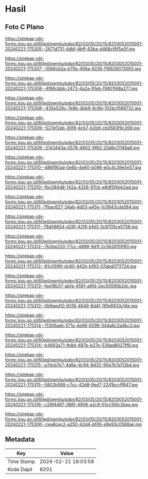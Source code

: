 # Hasil

## Foto C Plano

https://sirekap-obj-formc.kpu.go.id/60ed/pemilu/pdpr/82/03/05/20/15/8203052015001-20240221-175305--2671d731-4dbf-4bff-83ba-d468cf6f5e0f.jpg

https://sirekap-obj-formc.kpu.go.id/60ed/pemilu/pdpr/82/03/05/20/15/8203052015001-20240221-175307--3566cb2a-b75e-456a-9236-f18928073093.jpg

https://sirekap-obj-formc.kpu.go.id/60ed/pemilu/pdpr/82/03/05/20/15/8203052015001-20240221-175308--4f86cbbb-2473-4a2a-91eb-f9801f48a277.jpg

https://sirekap-obj-formc.kpu.go.id/60ed/pemilu/pdpr/82/03/05/20/15/8203052015001-20240221-175308--435e529c-7e8b-4bb9-8c9d-102bcf589732.jpg

https://sirekap-obj-formc.kpu.go.id/60ed/pemilu/pdpr/82/03/05/20/15/8203052015001-20240221-175309--527ef2eb-30f8-4cb7-b2b9-cb0583f9c269.jpg

https://sirekap-obj-formc.kpu.go.id/60ed/pemilu/pdpr/82/03/05/20/15/8203052015001-20240221-175309--2143443a-0576-4902-9f62-20d6c17f49a8.jpg

https://sirekap-obj-formc.kpu.go.id/60ed/pemilu/pdpr/82/03/05/20/15/8203052015001-20240221-175310--486f90ad-0e6b-4e60-b096-e0c4c39e5e57.jpg

https://sirekap-obj-formc.kpu.go.id/60ed/pemilu/pdpr/82/03/05/20/15/8203052015001-20240221-175310--fbc084d8-142a-4326-97cb-e8df5f4de2ad.jpg

https://sirekap-obj-formc.kpu.go.id/60ed/pemilu/pdpr/82/03/05/20/15/8203052015001-20240221-175311--7fbac627-24ab-4d53-a45e-1c0843cda584.jpg

https://sirekap-obj-formc.kpu.go.id/60ed/pemilu/pdpr/82/03/05/20/15/8203052015001-20240221-175311--78d08654-d26f-42f8-bfd3-3c8705ce5758.jpg

https://sirekap-obj-formc.kpu.go.id/60ed/pemilu/pdpr/82/03/05/20/15/8203052015001-20240221-175312--7b2be220-77cc-4899-9d1f-2c562815ff60.jpg

https://sirekap-obj-formc.kpu.go.id/60ed/pemilu/pdpr/82/03/05/20/15/8203052015001-20240221-175312--91c05f6f-dc80-442b-bf83-07abd0711724.jpg

https://sirekap-obj-formc.kpu.go.id/60ed/pemilu/pdpr/82/03/05/20/15/8203052015001-20240221-175313--fee19b37-abfa-4591-a6fd-2ec93590b2dc.jpg

https://sirekap-obj-formc.kpu.go.id/60ed/pemilu/pdpr/82/03/05/20/15/8203052015001-20240221-175313--0b9aed10-9318-4649-8d4f-16fe6933c14e.jpg

https://sirekap-obj-formc.kpu.go.id/60ed/pemilu/pdpr/82/03/05/20/15/8203052015001-20240221-175314--11306aeb-571a-4e98-9296-344a6c2a4bc3.jpg

https://sirekap-obj-formc.kpu.go.id/60ed/pemilu/pdpr/82/03/05/20/15/8203052015001-20240221-175314--b4662a71-fb8d-487b-b27e-539ad8027ff9.jpg

https://sirekap-obj-formc.kpu.go.id/60ed/pemilu/pdpr/82/03/05/20/15/8203052015001-20240221-175315--a7dcb7e7-4d6e-4c94-8432-90e7b7a113b4.jpg

https://sirekap-obj-formc.kpu.go.id/60ed/pemilu/pdpr/82/03/05/20/15/8203052015001-20240221-175315--5802b589-c7cc-42d8-9ed7-2241bccff847.jpg

https://sirekap-obj-formc.kpu.go.id/60ed/pemilu/pdpr/82/03/05/20/15/8203052015001-20240221-175316--c29f4497-386f-4906-a2c9-01cc156c2bea.jpg

https://sirekap-obj-formc.kpu.go.id/60ed/pemilu/pdpr/82/03/05/20/15/8203052015001-20240221-175306--cea8cec2-a250-42d4-bf06-e9e93c0568ae.jpg


## Metadata

| Key        | Value               |
| ---------- | ------------------- |
| Time Stamp | 2024-02-21 18:03:58 |
| Kode Dapil | 8201                |



